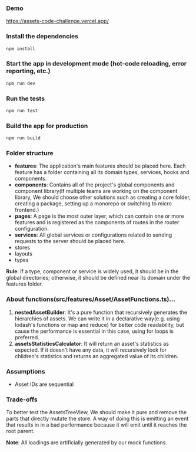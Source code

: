 ### Demo
https://assets-code-challenge.vercel.app/

### Install the dependencies
```bash
npm install
```

### Start the app in development mode (hot-code reloading, error reporting, etc.)
```bash
npm run dev
```

### Run the tests
```bash
npm run test
```

### Build the app for production
```bash
npm run build
```

### Folder structure
- **features**: The application's main features should be placed here. Each feature has a folder containing all its domain types, services, hooks and components.
- **components**: Contains all of the project's global components and component library(If multiple teams are working on the component library, We should choose other solutions such as creating a core folder, creating a package, setting up a monorepo or switching to micro frontend.)
- **pages**: A page is the most outer layer, which can contain one or more features and is registered as the components of routes in the router configuration.
- **services**: All global services or configurations related to sending requests to the server should be placed here.
- stores
- layouts
- types
  
**Rule**: If a type, component or service is widely used, it should be in the global directories; otherwise, it should be defined near its domain under the features folder.

### About functions(src/features/Asset/AssetFunctions.ts)...
1. **nestedAssetBuilder**: It's a pure function that recursively generates the hierarchies of assets. We can write it in a declarative way(e.g. using lodash's functions or map and reduce) for better code readability, but cause the performance is essential in this case, using for loops is preferred.
2. **assetsStatisticsCalculator**: It will return an asset's statistics as expected. If it doesn't have any data, it will recursively look for children's statistics and returns an aggregated value of its children.

###  Assumptions
- Asset IDs are sequential

### Trade-offs
To better test the AssetsTreeView, We should make it pure and remove the parts that directly mutate the store. A way of doing this is emitting an event that results in in a bad performance because it will emit until it reaches the root parent.

**Note**: All loadings are artificially generated by our mock functions.
